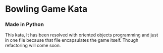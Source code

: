 # Bowling Game Kata

### Made in Python

This kata, It has been resolved with oriented objects programming and just in one file because that file encapsulates the game itself.
Though refactoring will come soon.
